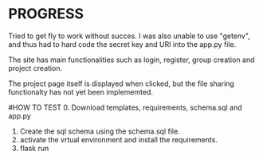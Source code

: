 # PROGRESS  

Tried to get fly to work without succes.
I was also unable to use "getenv", and thus had to hard code the secret key and URI into the app.py file.


The site has main functionalities such as login, register, group creation and project creation.

The project page itself is displayed when clicked, but the file sharing functionalty has not yet been implememted.

#HOW TO TEST
0. Download templates, requirements, schema.sql and app.py
1. Create the sql schema using the schema.sql file.
2. activate the vrtual environment and install the requirements.
3. flask run



